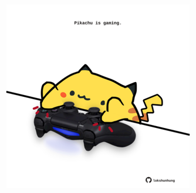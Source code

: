<!-- built at 11/10/2024, 02:23:04 UTC -->
<p align="center">
  <img width="500" height="500" src="./ReadmeImage.svg">
</p>
